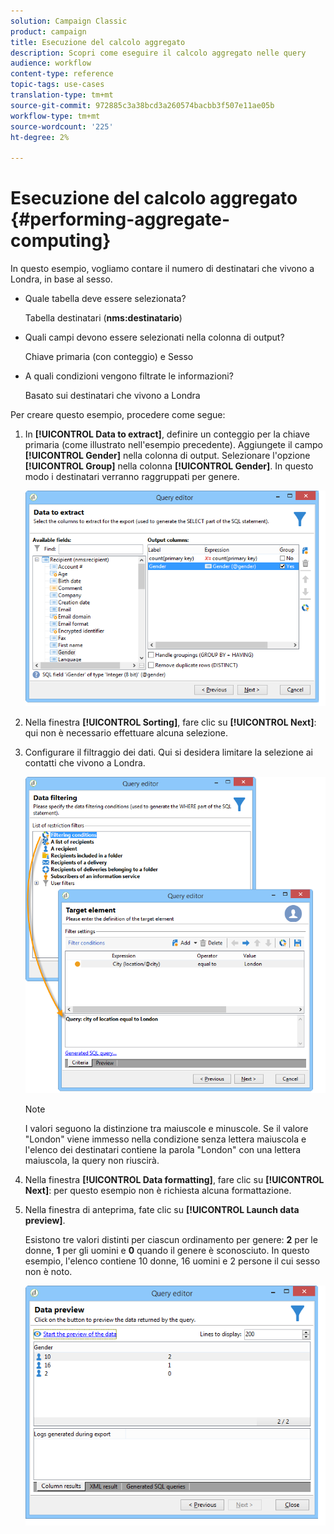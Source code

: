 ```yaml
---
solution: Campaign Classic
product: campaign
title: Esecuzione del calcolo aggregato
description: Scopri come eseguire il calcolo aggregato nelle query
audience: workflow
content-type: reference
topic-tags: use-cases
translation-type: tm+mt
source-git-commit: 972885c3a38bcd3a260574bacbb3f507e11ae05b
workflow-type: tm+mt
source-wordcount: '225'
ht-degree: 2%

---
```



# Esecuzione del calcolo aggregato {#performing-aggregate-computing}

In questo esempio, vogliamo contare il numero di destinatari che vivono a Londra, in base al sesso.

* Quale tabella deve essere selezionata?

   Tabella destinatari (**nms:destinatario**)

* Quali campi devono essere selezionati nella colonna di output?

   Chiave primaria (con conteggio) e Sesso

* A quali condizioni vengono filtrate le informazioni?

   Basato sui destinatari che vivono a Londra

Per creare questo esempio, procedere come segue:

1. In **[!UICONTROL Data to extract]**, definire un conteggio per la chiave primaria (come illustrato nell&#39;esempio precedente). Aggiungete il campo **[!UICONTROL Gender]** nella colonna di output. Selezionare l&#39;opzione **[!UICONTROL Group]** nella colonna **[!UICONTROL Gender]**. In questo modo i destinatari verranno raggruppati per genere.

   ![](assets/query_editor_nveau_27.png)

1. Nella finestra **[!UICONTROL Sorting]**, fare clic su **[!UICONTROL Next]**: qui non è necessario effettuare alcuna selezione.
1. Configurare il filtraggio dei dati. Qui si desidera limitare la selezione ai contatti che vivono a Londra.

   ![](assets/query_editor_22.png)

   >[!NOTE]
   >
   >I valori seguono la distinzione tra maiuscole e minuscole. Se il valore &quot;London&quot; viene immesso nella condizione senza lettera maiuscola e l&#39;elenco dei destinatari contiene la parola &quot;London&quot; con una lettera maiuscola, la query non riuscirà.

1. Nella finestra **[!UICONTROL Data formatting]**, fare clic su **[!UICONTROL Next]**: per questo esempio non è richiesta alcuna formattazione.
1. Nella finestra di anteprima, fate clic su **[!UICONTROL Launch data preview]**.

   Esistono tre valori distinti per ciascun ordinamento per genere: **2** per le donne, **1** per gli uomini e **0** quando il genere è sconosciuto. In questo esempio, l&#39;elenco contiene 10 donne, 16 uomini e 2 persone il cui sesso non è noto.

   ![](assets/query_editor_agregat_04.png)
